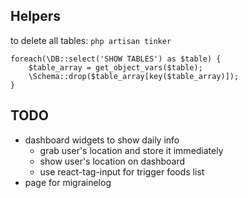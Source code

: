
## Helpers

to delete all tables:
`php artisan tinker`

```lan=php
foreach(\DB::select('SHOW TABLES') as $table) {
    $table_array = get_object_vars($table);
    \Schema::drop($table_array[key($table_array)]);
}
```

## TODO

- dashboard widgets to show daily info
    - grab user's location and store it immediately
    - show user's location on dashboard
    - use react-tag-input for trigger foods list
- page for migrainelog

